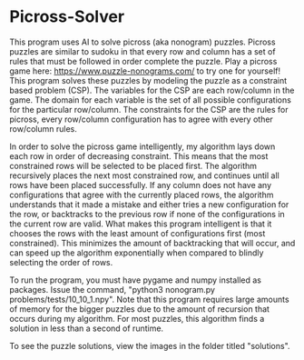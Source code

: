 # Picross-Solver
This program uses AI to solve picross (aka nonogram) puzzles.
Picross puzzles are similar to sudoku in that every row and column has a set of rules that must be followed in order complete the puzzle.
Play a picross game here: https://www.puzzle-nonograms.com/ to try one for yourself!
This program solves these puzzles by modeling the puzzle as a constraint based problem (CSP).
The variables for the CSP are each row/column in the game. The domain for each variable is the set of all possible configurations for the particular row/column.
The constraints for the CSP are the rules for picross, every row/column configuration has to agree with every other row/column rules.

In order to solve the picross game intelligently, my algorithm lays down each row in order of decreasing constraint.
This means that the most constrained rows will be selected to be placed first.
The algorithm recursively places the next most constrained row, and continues until all rows have been placed successfully.
If any column does not have any configurations that agree with the currently placed rows, the algorithm understands that it made a mistake and either tries a new configuration for the row, or backtracks to the previous row if none of the configurations in the current row are valid.
What makes this program intelligent is that it chooses the rows with the least amount of configurations first (most constrained).
This minimizes the amount of backtracking that will occur, and can speed up the algorithm exponentially when compared to blindly selecting the order of rows.

To run the program, you must have pygame and numpy installed as packages. Issue the command, "python3 nonogram.py problems/tests/10_10_1.npy".
Note that this program requires large amounts of memory for the bigger puzzles due to the amount of recursion that occurs during my algorithm.
For most puzzles, this algorithm finds a solution in less than a second of runtime.

To see the puzzle solutions, view the images in the folder titled "solutions".
